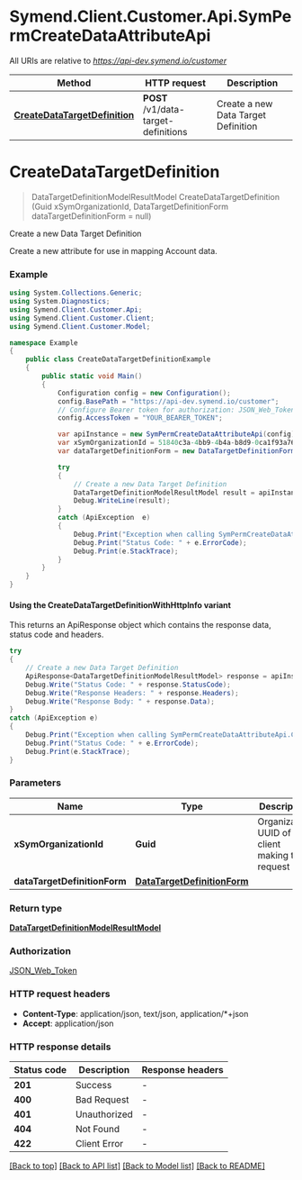 # Symend.Client.Customer.Api.SymPermCreateDataAttributeApi

All URIs are relative to *https://api-dev.symend.io/customer*

| Method | HTTP request | Description |
|--------|--------------|-------------|
| [**CreateDataTargetDefinition**](SymPermCreateDataAttributeApi.md#createdatatargetdefinition) | **POST** /v1/data-target-definitions | Create a new Data Target Definition |

<a name="createdatatargetdefinition"></a>
# **CreateDataTargetDefinition**
> DataTargetDefinitionModelResultModel CreateDataTargetDefinition (Guid xSymOrganizationId, DataTargetDefinitionForm dataTargetDefinitionForm = null)

Create a new Data Target Definition

Create a new attribute for use in mapping Account data.

### Example
```csharp
using System.Collections.Generic;
using System.Diagnostics;
using Symend.Client.Customer.Api;
using Symend.Client.Customer.Client;
using Symend.Client.Customer.Model;

namespace Example
{
    public class CreateDataTargetDefinitionExample
    {
        public static void Main()
        {
            Configuration config = new Configuration();
            config.BasePath = "https://api-dev.symend.io/customer";
            // Configure Bearer token for authorization: JSON_Web_Token
            config.AccessToken = "YOUR_BEARER_TOKEN";

            var apiInstance = new SymPermCreateDataAttributeApi(config);
            var xSymOrganizationId = 51840c3a-4bb9-4b4a-b8d9-0ca1f93a76a7;  // Guid | Organization UUID of the client making the request
            var dataTargetDefinitionForm = new DataTargetDefinitionForm(); // DataTargetDefinitionForm |  (optional) 

            try
            {
                // Create a new Data Target Definition
                DataTargetDefinitionModelResultModel result = apiInstance.CreateDataTargetDefinition(xSymOrganizationId, dataTargetDefinitionForm);
                Debug.WriteLine(result);
            }
            catch (ApiException  e)
            {
                Debug.Print("Exception when calling SymPermCreateDataAttributeApi.CreateDataTargetDefinition: " + e.Message);
                Debug.Print("Status Code: " + e.ErrorCode);
                Debug.Print(e.StackTrace);
            }
        }
    }
}
```

#### Using the CreateDataTargetDefinitionWithHttpInfo variant
This returns an ApiResponse object which contains the response data, status code and headers.

```csharp
try
{
    // Create a new Data Target Definition
    ApiResponse<DataTargetDefinitionModelResultModel> response = apiInstance.CreateDataTargetDefinitionWithHttpInfo(xSymOrganizationId, dataTargetDefinitionForm);
    Debug.Write("Status Code: " + response.StatusCode);
    Debug.Write("Response Headers: " + response.Headers);
    Debug.Write("Response Body: " + response.Data);
}
catch (ApiException e)
{
    Debug.Print("Exception when calling SymPermCreateDataAttributeApi.CreateDataTargetDefinitionWithHttpInfo: " + e.Message);
    Debug.Print("Status Code: " + e.ErrorCode);
    Debug.Print(e.StackTrace);
}
```

### Parameters

| Name | Type | Description | Notes |
|------|------|-------------|-------|
| **xSymOrganizationId** | **Guid** | Organization UUID of the client making the request |  |
| **dataTargetDefinitionForm** | [**DataTargetDefinitionForm**](DataTargetDefinitionForm.md) |  | [optional]  |

### Return type

[**DataTargetDefinitionModelResultModel**](DataTargetDefinitionModelResultModel.md)

### Authorization

[JSON_Web_Token](../README.md#JSON_Web_Token)

### HTTP request headers

 - **Content-Type**: application/json, text/json, application/*+json
 - **Accept**: application/json


### HTTP response details
| Status code | Description | Response headers |
|-------------|-------------|------------------|
| **201** | Success |  -  |
| **400** | Bad Request |  -  |
| **401** | Unauthorized |  -  |
| **404** | Not Found |  -  |
| **422** | Client Error |  -  |

[[Back to top]](#) [[Back to API list]](../README.md#documentation-for-api-endpoints) [[Back to Model list]](../README.md#documentation-for-models) [[Back to README]](../README.md)

